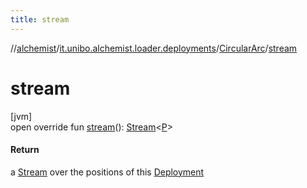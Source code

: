 ```yaml
---
title: stream
---
```

//[alchemist](../../../index.html)/[it.unibo.alchemist.loader.deployments](../index.html)/[CircularArc](index.html)/[stream](stream.html)



# stream



[jvm]\
open override fun [stream](stream.html)(): [Stream](https://docs.oracle.com/javase/8/docs/api/java/util/stream/Stream.html)<[P](index.html)>



#### Return



a [Stream](https://docs.oracle.com/javase/8/docs/api/java/util/stream/Stream.html) over the positions of this [Deployment](../-deployment/index.html)




